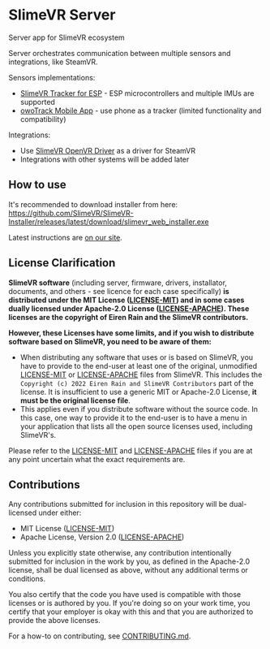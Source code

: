 # SlimeVR Server
Server app for SlimeVR ecosystem

Server orchestrates communication between multiple sensors and integrations, like SteamVR.

Sensors implementations:
* [SlimeVR Tracker for ESP](https://github.com/SlimeVR/SlimeVR-Tracker-ESP) - ESP microcontrollers and multiple IMUs are supported
* [owoTrack Mobile App](https://github.com/abb128/owoTrackVRSyncMobile) - use phone as a tracker (limited functionality and compatibility)

Integrations:
* Use [SlimeVR OpenVR Driver](https://github.com/SlimeVR/SlimeVR-OpenVR-Driver) as a driver for SteamVR
* Integrations with other systems will be added later

## How to use
It's recommended to download installer from here: https://github.com/SlimeVR/SlimeVR-Installer/releases/latest/download/slimevr_web_installer.exe

Latest instructions are [on our site](https://docs.slimevr.dev/server-setup/slimevr-setup.html).

## License Clarification
**SlimeVR software** (including server, firmware, drivers, installator, documents, and others - see
licence for each case specifically) **is distributed under the MIT License ([LICENSE-MIT])
and in some cases dually licensed under Apache-2.0 License ([LICENSE-APACHE]). These
licenses are the copyright of Eiren Rain and the SlimeVR contributors.** 

**However, these Licenses have some limits, and if you wish to distribute software based
on SlimeVR, you need to be aware of them:**

* When distributing any software that uses or is based on SlimeVR, you have to provide
  to the end-user at least one of the original, unmodified [LICENSE-MIT] or
  [LICENSE-APACHE] files from SlimeVR. This includes the `Copyright (c) 2022 Eiren Rain
  and SlimeVR Contributors` part of the license. It is insufficient to use a generic MIT
  or Apache-2.0 License, **it must be the original license file**.
* This applies even if you distribute software without the source code. In this case,
  one way to provide it to the end-user is to have a menu in your application that lists
  all the open source licenses used, including SlimeVR's.

Please refer to the [LICENSE-MIT] and [LICENSE-APACHE] files if you are at any point
uncertain what the exact requirements are.

## Contributions
Any contributions submitted for inclusion in this repository will be dual-licensed under
either:

- MIT License ([LICENSE-MIT])
- Apache License, Version 2.0 ([LICENSE-APACHE])

Unless you explicitly state otherwise, any contribution intentionally submitted for
inclusion in the work by you, as defined in the Apache-2.0 license, shall be dual
licensed as above, without any additional terms or conditions.

You also certify that the code you have used is compatible with those licenses or is
authored by you. If you're doing so on your work time, you certify that your employer is
okay with this and that you are authorized to provide the above licenses.

For a how-to on contributing, see [CONTRIBUTING.md](CONTRIBUTING.md).

[LICENSE-MIT]: LICENSE-MIT
[LICENSE-APACHE]: LICENSE-APACHE
